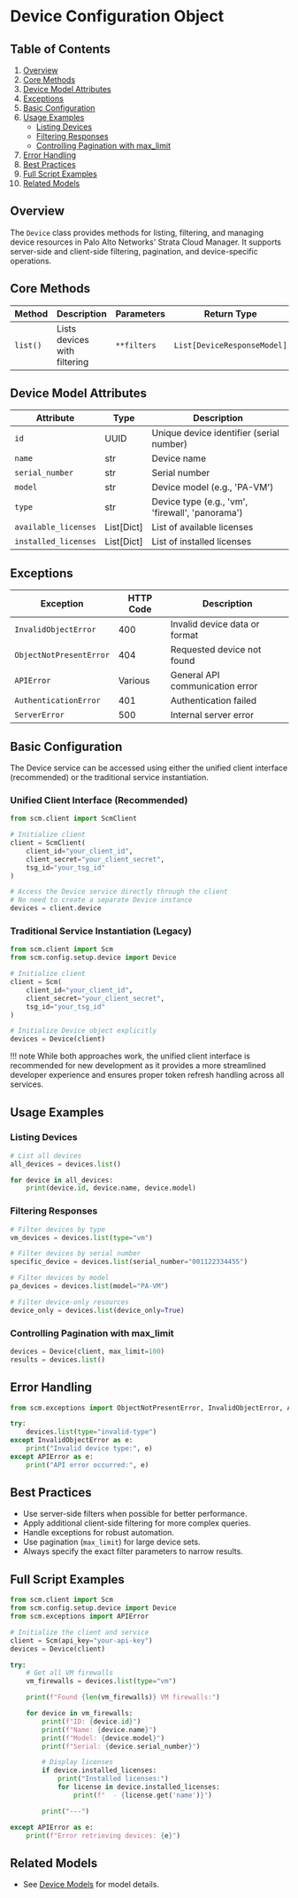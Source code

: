# Device Configuration Object

## Table of Contents

1. [Overview](#overview)
2. [Core Methods](#core-methods)
3. [Device Model Attributes](#device-model-attributes)
4. [Exceptions](#exceptions)
5. [Basic Configuration](#basic-configuration)
6. [Usage Examples](#usage-examples)
    - [Listing Devices](#listing-devices)
    - [Filtering Responses](#filtering-responses)
    - [Controlling Pagination with max_limit](#controlling-pagination-with-max_limit)
7. [Error Handling](#error-handling)
8. [Best Practices](#best-practices)
9. [Full Script Examples](#full-script-examples)
10. [Related Models](#related-models)

## Overview

The `Device` class provides methods for listing, filtering, and managing device resources in Palo Alto Networks' Strata Cloud Manager. It supports server-side and client-side filtering, pagination, and device-specific operations.

## Core Methods

| Method     | Description                  | Parameters                      | Return Type                     |
|------------|------------------------------|----------------------------------|---------------------------------|
| `list()`   | Lists devices with filtering | `**filters`                     | `List[DeviceResponseModel]`     |

## Device Model Attributes

| Attribute           | Type                | Description                                        |
|---------------------|---------------------|----------------------------------------------------|
| `id`                | UUID                | Unique device identifier (serial number)           |
| `name`              | str                 | Device name                                        |
| `serial_number`     | str                 | Serial number                                      |
| `model`             | str                 | Device model (e.g., 'PA-VM')                       |
| `type`              | str                 | Device type (e.g., 'vm', 'firewall', 'panorama')   |
| `available_licenses`| List[Dict]          | List of available licenses                         |
| `installed_licenses`| List[Dict]          | List of installed licenses                         |

## Exceptions

| Exception                | HTTP Code | Description                                   |
|--------------------------|-----------|-----------------------------------------------|
| `InvalidObjectError`     | 400       | Invalid device data or format                 |
| `ObjectNotPresentError`  | 404       | Requested device not found                    |
| `APIError`               | Various   | General API communication error               |
| `AuthenticationError`    | 401       | Authentication failed                         |
| `ServerError`            | 500       | Internal server error                         |

## Basic Configuration

The Device service can be accessed using either the unified client interface (recommended) or the traditional service instantiation.

### Unified Client Interface (Recommended)

```python
from scm.client import ScmClient

# Initialize client
client = ScmClient(
    client_id="your_client_id",
    client_secret="your_client_secret",
    tsg_id="your_tsg_id"
)

# Access the Device service directly through the client
# No need to create a separate Device instance
devices = client.device
```

### Traditional Service Instantiation (Legacy)

```python
from scm.client import Scm
from scm.config.setup.device import Device

# Initialize client
client = Scm(
    client_id="your_client_id",
    client_secret="your_client_secret",
    tsg_id="your_tsg_id"
)

# Initialize Device object explicitly
devices = Device(client)
```

!!! note
    While both approaches work, the unified client interface is recommended for new development as it provides a more streamlined developer experience and ensures proper token refresh handling across all services.

## Usage Examples

### Listing Devices
```python
# List all devices
all_devices = devices.list()

for device in all_devices:
    print(device.id, device.name, device.model)
```

### Filtering Responses
```python
# Filter devices by type
vm_devices = devices.list(type="vm")

# Filter devices by serial number
specific_device = devices.list(serial_number="001122334455")

# Filter devices by model
pa_devices = devices.list(model="PA-VM")

# Filter device-only resources
device_only = devices.list(device_only=True)
```

### Controlling Pagination with max_limit
```python
devices = Device(client, max_limit=100)
results = devices.list()
```

## Error Handling

```python
from scm.exceptions import ObjectNotPresentError, InvalidObjectError, APIError

try:
    devices.list(type="invalid-type")
except InvalidObjectError as e:
    print("Invalid device type:", e)
except APIError as e:
    print("API error occurred:", e)
```

## Best Practices
- Use server-side filters when possible for better performance.
- Apply additional client-side filtering for more complex queries.
- Handle exceptions for robust automation.
- Use pagination (`max_limit`) for large device sets.
- Always specify the exact filter parameters to narrow results.

## Full Script Examples

```python
from scm.client import Scm
from scm.config.setup.device import Device
from scm.exceptions import APIError

# Initialize the client and service
client = Scm(api_key="your-api-key")
devices = Device(client)

try:
    # Get all VM firewalls
    vm_firewalls = devices.list(type="vm")

    print(f"Found {len(vm_firewalls)} VM firewalls:")

    for device in vm_firewalls:
        print(f"ID: {device.id}")
        print(f"Name: {device.name}")
        print(f"Model: {device.model}")
        print(f"Serial: {device.serial_number}")

        # Display licenses
        if device.installed_licenses:
            print("Installed licenses:")
            for license in device.installed_licenses:
                print(f"  - {license.get('name')}")

        print("---")

except APIError as e:
    print(f"Error retrieving devices: {e}")
```

## Related Models
- See [Device Models](../../models/setup/device_models.md) for model details.

